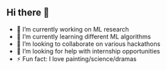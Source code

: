## Hi there 👋
- 🔭 I’m currently working on ML research
- 🌱 I’m currently learning different ML algorithms
- 👯 I’m looking to collaborate on various hackathons
- 🤔 I’m looking for help with internship opportunities 
- ⚡ Fun fact: I love painting/science/dramas
<!--
**racheltong29/racheltong29** is a ✨ _special_ ✨ repository because its `README.md` (this file) appears on your GitHub profile.

-->

